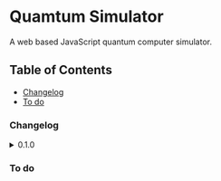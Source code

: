 
# Quamtum Simulator

A web based JavaScript quantum computer simulator.

## Table of Contents

- [Changelog](#cangelog)
- [To do](#cangelog)


### Changelog

<details>
    <summary>0.1.0</summary>
    - Basic drag and drop interface.
    - Object creation/destruction system.
</details>

### To do

